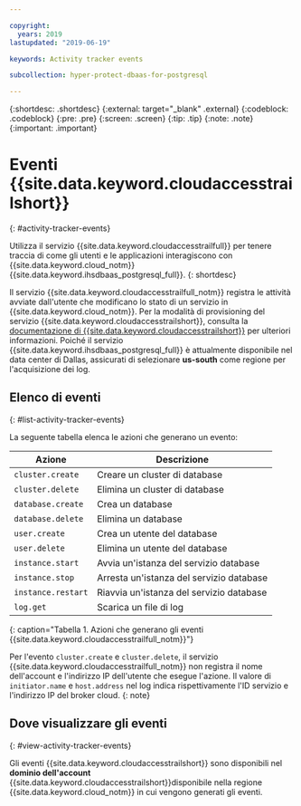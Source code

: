 ```yaml
---

copyright:
  years: 2019
lastupdated: "2019-06-19"

keywords: Activity tracker events

subcollection: hyper-protect-dbaas-for-postgresql

---
```


{:shortdesc: .shortdesc}
{:external: target="_blank" .external}
{:codeblock: .codeblock}
{:pre: .pre}
{:screen: .screen}
{:tip: .tip}
{:note: .note}
{:important: .important}

# Eventi {{site.data.keyword.cloudaccesstrailshort}}
{: #activity-tracker-events}

Utilizza il servizio {{site.data.keyword.cloudaccesstrailfull}} per tenere traccia di come gli utenti e le applicazioni interagiscono con {{site.data.keyword.cloud_notm}} {{site.data.keyword.ihsdbaas_postgresql_full}}.
{: shortdesc}

Il servizio {{site.data.keyword.cloudaccesstrailfull_notm}} registra le attività avviate dall'utente che modificano lo stato di un servizio in {{site.data.keyword.cloud_notm}}. Per la modalità di provisioning del servizio {{site.data.keyword.cloudaccesstrailshort}}, consulta la [documentazione di {{site.data.keyword.cloudaccesstrailshort}}](/docs/services/Activity-Tracker-with-LogDNA?topic=logdnaat-getting-started) per ulteriori informazioni. Poiché il servizio {{site.data.keyword.ihsdbaas_postgresql_full}}  è attualmente disponibile nel data center di Dallas, assicurati di selezionare **us-south** come regione per l'acquisizione dei log.

## Elenco di eventi
{: #list-activity-tracker-events}

La seguente tabella elenca le azioni che generano un evento:

| Azione                 | Descrizione                               |
| ---------------------- | ----------------------------------------- |
| `cluster.create` | Creare un cluster di database                 |
| `cluster.delete` | Elimina un cluster di database                 |
| `database.create` | Crea un database                  |
| `database.delete` | Elimina un database                  |
| `user.create`     | Crea un utente del database                    |
| `user.delete`     | Elimina un utente del database                    |
| `instance.start` | Avvia un'istanza del servizio database         |
| `instance.stop`  | Arresta un'istanza del servizio database          |
| `instance.restart`  | Riavvia un'istanza del servizio database          |
| `log.get`       | Scarica un file di log |
{: caption="Tabella 1. Azioni che generano gli eventi {{site.data.keyword.cloudaccesstrailfull_notm}}"}

Per l'evento `cluster.create` e `cluster.delete`, il servizio {{site.data.keyword.cloudaccesstrailfull_notm}} non registra il nome dell'account e l'indirizzo IP dell'utente che esegue l'azione. Il valore di `initiator.name` e `host.address` nel log indica rispettivamente l'ID servizio e l'indirizzo IP del broker cloud.
{: note}

## Dove visualizzare gli eventi
{: #view-activity-tracker-events}

<!-- Option 2: Add the following sentence if your service sends events to the account domain. -->

Gli eventi {{site.data.keyword.cloudaccesstrailshort}} sono disponibili nel **dominio dell'account** {{site.data.keyword.cloudaccesstrailshort}}disponibile nella regione {{site.data.keyword.cloud_notm}} in cui vengono generati gli eventi.
